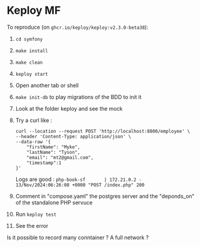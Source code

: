 # Keploy MF

To reproduce (on `ghcr.io/keploy/keploy:v2.3.0-beta38`):

1. `cd symfony`
2. `make install`
3. `make clean`
4. `keploy start`
5. Open another tab or shell
6. `make init-db` to play migrations of the BDD to init it
7. Look at the folder keploy and see the mock
8. Try a curl like : 

    ```shell
    curl --location --request POST 'http://localhost:8000/employee' \
    --header 'Content-Type: application/json' \
    --data-raw '{
        "firstName": "Myke",
        "lastName": "Tyson",
        "email": "mt2@gmail.com",
        "timestamp":1
    }'
    ```
    Logs are good : `php-book-sf       | 172.21.0.2 -  13/Nov/2024:06:26:08 +0000 "POST /index.php" 200`

9. Comment in "compose.yaml" the postgres server and the "deponds_on" of the standalone PHP servuce
10. Run `keploy test`
11. See the error

Is it possible to record many conntainer ? A full network ?

